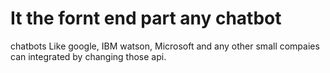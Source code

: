 # It the fornt end part any chatbot 

chatbots Like google, IBM watson, Microsoft and any other small compaies can integrated by changing those api. 
